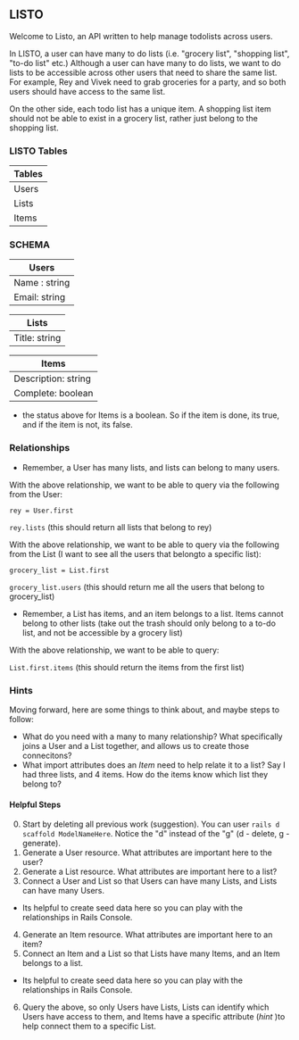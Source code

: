 ## LISTO
Welcome to Listo, an API written to help manage todolists across users. 

In LISTO, a user can have many to do lists (i.e. "grocery list", "shopping list", "to-do list" etc.) Although a user can have many to do lists, we want to do lists to be accessible across other users that need to share the same list. For example, Rey and Vivek need to grab groceries for a party, and so both users should have access to the same list.

On the other side, each todo list has a unique item. A shopping list item should not be able to exist in a grocery list, rather just belong to the shopping list. 

### LISTO Tables

| Tables        |
| ------------- |
| Users         |
| Lists         |
| Items         |

### SCHEMA

| Users         |
| ------------- |
| Name : string |
| Email: string |

| Lists         |
| ------------- |
| Title: string |


| Items               |
| --------------------|
| Description: string |
| Complete: boolean   |


* the status above for Items is a boolean. So if the item is done, its true, and if the item is not, its false. 
### Relationships

* Remember, a User has many lists, and lists can belong to many users.

With the above relationship, we want to be able to query via the following from the User:

`rey = User.first`

`rey.lists` (this should return all lists that belong to rey)

With the above relationship, we want to be able to query via the following from the List (I want to see all the users that belongto a specific list):

`grocery_list = List.first`

`grocery_list.users` (this should return me all the users that belong to grocery_list)

* Remember, a List has items, and an item belongs to a list. Items cannot belong to other lists (take out the trash should only belong to a to-do list, and not be accessible by a grocery list)

With the above relationship, we want to be able to query:

`List.first.items` (this should return the items from the first list)

### Hints
Moving forward, here are some things to think about, and maybe steps to follow:

  * What do you need with a many to many relationship? What specifically joins a User and a List together, and allows us to create those connecitons?
  * What import attributes does an *Item* need to help relate it to a list? Say I had three lists, and 4 items. How do the items know which list they belong to?

#### Helpful Steps
0. Start by deleting all previous work (suggestion). You can user `rails d scaffold ModelNameHere`. Notice the "d" instead of the "g" (d - delete, g - generate).
1. Generate a User resource. What attributes are important here to the user?
2. Generate a List resource. What attributes are important here to a list?
3. Connect a User and List so that Users can have many Lists, and Lists can have many Users.
  * Its helpful to create seed data here so you can play with the relationships in Rails Console.
4. Generate an Item resource. What attributes are important here to an item?
5. Connect an Item and a List so that Lists have many Items, and an Item belongs to a list.
  * Its helpful to create seed data here so you can play with the relationships in Rails Console.
6. Query the above, so only Users have Lists, Lists can identify which Users have access to them, and Items have a specific attribute (*hint* )to help connect them to a specific List.
